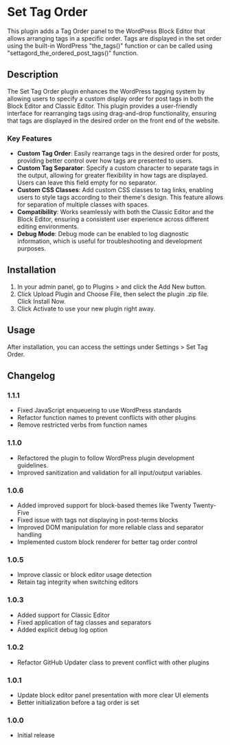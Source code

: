 # Set Tag Order

This plugin adds a Tag Order panel to the WordPress Block Editor that allows arranging tags in a specific order. Tags are displayed in the set order using the built-in WordPress "the_tags()" function or can be called using "settagord_the_ordered_post_tags()" function.

## Description

The Set Tag Order plugin enhances the WordPress tagging system by allowing users to specify a custom display order for post tags in both the Block Editor and Classic Editor. This plugin provides a user-friendly interface for rearranging tags using drag-and-drop functionality, ensuring that tags are displayed in the desired order on the front end of the website.

### Key Features

* **Custom Tag Order**: Easily rearrange tags in the desired order for posts, providing better control over how tags are presented to users.
* **Custom Tag Separator**: Specify a custom character to separate tags in the output, allowing for greater flexibility in how tags are displayed. Users can leave this field empty for no separator.
* **Custom CSS Classes**: Add custom CSS classes to tag links, enabling users to style tags according to their theme's design. This feature allows for separation of multiple classes with spaces.
* **Compatibility**: Works seamlessly with both the Classic Editor and the Block Editor, ensuring a consistent user experience across different editing environments.
* **Debug Mode**: Debug mode can be enabled to log diagnostic information, which is useful for troubleshooting and development purposes.

## Installation

1. In your admin panel, go to Plugins > and click the Add New button.
2. Click Upload Plugin and Choose File, then select the plugin .zip file. Click Install Now.
3. Click Activate to use your new plugin right away.

## Usage

After installation, you can access the settings under Settings > Set Tag Order.

## Changelog

### 1.1.1
* Fixed JavaScript enqueueing to use WordPress standards
* Refactor function names to prevent conflicts with other plugins
* Remove restricted verbs from function names

### 1.1.0
* Refactored the plugin to follow WordPress plugin development guidelines.
* Improved sanitization and validation for all input/output variables.

### 1.0.6
* Added improved support for block-based themes like Twenty Twenty-Five
* Fixed issue with tags not displaying in post-terms blocks
* Improved DOM manipulation for more reliable class and separator handling
* Implemented custom block renderer for better tag order control

### 1.0.5
* Improve classic or block editor usage detection
* Retain tag integrity when switching editors

### 1.0.3
* Added support for Classic Editor
* Fixed application of tag classes and separators
* Added explicit debug log option

### 1.0.2 
* Refactor GitHub Updater class to prevent conflict with other plugins

### 1.0.1 
* Update block editor panel presentation with more clear UI elements
* Better initialization before a tag order is set

### 1.0.0 
* Initial release